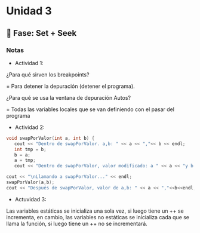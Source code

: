 # Unidad 3

## 🔎 Fase: Set + Seek
### Notas
- Actividad 1:
  
 ¿Para qué sirven los breakpoints?

= Para detener la depuración (detener el programa). 

¿Para qué se usa la ventana de depuración Autos?  

= Todas las variables locales que se van definiendo con el pasar del programa
- Actividad 2:
 ```c++
void swapPorValor(int a, int b) {
    cout << "Dentro de swapPorValor. a,b: " << a << ","<< b << endl;
    int tmp = b;
    b = a;
    a = tmp;
    cout << "Dentro de swapPorValor, valor modificado: a " << a << "y b:" <<b<<endl;

cout << "\nLlamando a swapPorValor..." << endl;
swapPorValor(a,b);
cout << "Después de swapPorValor, valor de a,b: " << a << ","<<b<<endl;
```
- Actuvidad 3:
  
Las variables estáticas se inicializa una sola vez, si luego tiene un ++ se incrementa, en cambio, las variables no estáticas se inicializa cada que se llama la función, si luego tiene un ++ no se incrementará.
  
  


